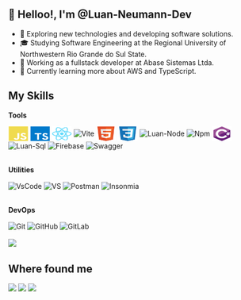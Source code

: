 ## 👋 Helloo!, I'm @Luan-Neumann-Dev

- 👀 Exploring new technologies and developing software solutions.
- 🎓 Studying Software Engineering at the Regional University of Northwestern Rio Grande do Sul State.
- 💼 Working as a fullstack developer at Abase Sistemas Ltda.
- 🌱 Currently learning more about AWS and TypeScript.

## My Skills

**Tools**

<div style="display: inline_block">
  <img align="center" alt="Luan-Js" height="30" width="40" src="https://raw.githubusercontent.com/devicons/devicon/master/icons/javascript/javascript-plain.svg">
  <img align="center" alt="Luan-Ts" height="30" width="40" src="https://raw.githubusercontent.com/devicons/devicon/master/icons/typescript/typescript-plain.svg">
  <img align="center" alt="Luan-React" height="30" width="40" src="https://raw.githubusercontent.com/devicons/devicon/master/icons/react/react-original.svg">
  <img align="center" alt="Vite" height="30" width="40" src="https://github-production-user-asset-6210df.s3.amazonaws.com/62091613/261395532-b40892ef-efb8-4b0e-a6b5-d1cfc2f3fc35.png">
  <img align="center" alt="Luan-HTML" height="30" width="40" src="https://raw.githubusercontent.com/devicons/devicon/master/icons/html5/html5-original.svg">
  <img align="center" alt="Luan-CSS" height="30" width="40" src="https://raw.githubusercontent.com/devicons/devicon/master/icons/css3/css3-original.svg">
  <img align="center" alt="Luan-Node" height="30" width="40" src="https://cdn.jsdelivr.net/gh/devicons/devicon@latest/icons/nodejs/nodejs-original.svg"/>          
  <img align="center" alt="Npm" height="30" width="40" src="https://user-images.githubusercontent.com/25181517/121401671-49102800-c959-11eb-9f6f-74d49a5e1774.png"/>          
  <img align="center" alt="Luan-Csharp" height="30" width="40" src="https://raw.githubusercontent.com/devicons/devicon/master/icons/csharp/csharp-original.svg">
  <img align="center" alt="Luan-Sql" height="30" width="40" src="https://cdn.jsdelivr.net/gh/devicons/devicon@latest/icons/postgresql/postgresql-original.svg">
  <img align="center" alt="Firebase" height="30" width="40" src="https://user-images.githubusercontent.com/25181517/189716855-2c69ca7a-5149-4647-936d-780610911353.png">
  <img align="center" alt="Swagger" height="30" width="40" src="https://user-images.githubusercontent.com/25181517/186711335-a3729606-5a78-4496-9a36-06efcc74f800.png">
</div>  
<br>

**Utilities**

<div display='flex'>
  <img align="center" alt="VsCode" height="30" width="30" src="https://user-images.githubusercontent.com/25181517/192108891-d86b6220-e232-423a-bf5f-90903e6887c3.png">
  <img align="center" alt="VS" height="30" width="30" src="https://github.com/user-attachments/assets/c822ff8a-05e4-4c75-a526-d0701bf4811e">
  <img align="center" alt="Postman" height="30" width="30" src="https://user-images.githubusercontent.com/25181517/192109061-e138ca71-337c-4019-8d42-4792fdaa7128.png">
  <img align="center" alt="Insonmia" height="30" width="30" src="https://github.com/user-attachments/assets/4cbd83c1-876d-4a14-b649-0c0ea3c5abaa">
</div>  
</br>

**DevOps**

<div style="display: inline_block">
 <img align="center" alt="Git" height="30" width="30" src="https://raw.githubusercontent.com/jmnote/z-icons/master/svg/git.svg">
  <img align="center" alt="GitHub" height="30" width="30" src="https://github.com/user-attachments/assets/5888568b-06b8-4a7d-9449-b595cd7d630f">
  <img align="center" alt="GitLab" height="30" width="30" src="https://user-images.githubusercontent.com/25181517/192108376-c675d39b-90f6-4073-bde6-5a9291644657.png">
</div>  
</br>

<a href='https://github.com/Luan-Neumann-Dev' title='Perfil'>
  <img height='180em' src='https://github-readme-stats.vercel.app/api?username=Luan-Neumann-Dev&show_icons=true&theme=dracula'/>
</a>

## Where found me

<div>  
  <a href="https://instagram.com/luanneumann" target="_blank"><img src="https://img.shields.io/badge/-Instagram-%23E4405F?style=for-the-badge&logo=instagram&logoColor=white" target="_blank"></a>
  <a href = "mailto:luan.neumann.dev@gmail.com"><img src="https://img.shields.io/badge/-Gmail-%23333?style=for-the-badge&logo=gmail&logoColor=white" target="_blank"></a>
  <a href="https://www.linkedin.com/in/luan-neumann-dev/" target="_blank"><img src="https://img.shields.io/badge/-LinkedIn-%230077B5?style=for-the-badge&logo=linkedin&logoColor=white" target="_blank"></a> 
</div>


<!---
Luan-Neumann-Dev/Luan-Neumann-Dev is a ✨ special ✨ repository because its `README.md` (this file) appears on your GitHub profile.
You can click the Preview link to take a look at your changes.
--->
